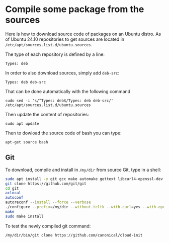 # Compile some package from the sources

Here is how to download source code of packages on an Ubuntu distro.
As of Ubuntu 24.10 repositories to get sources
are located in ```/etc/apt/sources.list.d/ubuntu.sources```.

The type of each repository is defined by a line:
```
Types: deb
```
In order to also download sources, simply add ```deb-src```:
```
Types: deb deb-src
```
That can be done automatically with the following command
```
sudo sed -i 's/^Types: deb$/Types: deb deb-src/' /etc/apt/sources.list.d/ubuntu.sources
```
Then update the content of repositories:
```
sudo apt update
```
Then to dowload the source code of bash you can type:
```
apt-get source bash
```


## Git
To download, compile and install in ```/my/dir``` from source Git, type in a shell:
```bash
sudo apt install -y git gcc make automake gettext libcurl4-openssl-dev libssl-dev 
git clone https://github.com/git/git
cd git
aclocal
autoconf
autoreconf --install --force --verbose
./configure --prefix=/my/dir --without-tcltk --with-curl=yes --with-openssl=yes --with-expat=yes CFLAGS="${CFLAGS} -static"
make
sudo make install
```
To test the newly compiled git command:
```
/my/dir/bin/git clone https://github.com/canonical/cloud-init
```
